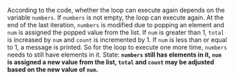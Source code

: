 According to the code, whether the loop can execute again depends on the variable `numbers`. If `numbers` is not empty, the loop can execute again. At the end of the last iteration, `numbers` is modified due to popping an element and `num` is assigned the popped value from the list. If `num` is greater than 1, `total` is increased by `num` and `count` is incremented by 1. If `num` is less than or equal to 1, a message is printed. So for the loop to execute one more time, `numbers` needs to still have elements in it.
State: **`numbers` still has elements in it, `num` is assigned a new value from the list, `total` and `count` may be adjusted based on the new value of `num`.**